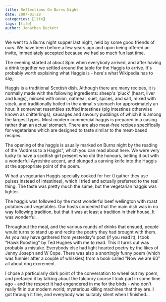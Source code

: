 ```yaml
---
title: Reflections On Burns Night
date: 2007-01-28
categories: [life]
tags: [life]
author: Jonathan Beckett
---
```


We went to a Burns night supper last night, held by some good friends of ours. We have been before a few years ago and upon being offered an invite, immediately accepted because we had so much fun last time.

The evening started at about 8pm when everybody arrived, and after having a drink together we settled around the table for the Haggis to arrive. It's probably worth explaining what Haggis is - here's what Wikipedia has to say;

Haggis is a traditional Scottish dish. Although there are many recipes, it is normally made with the following ingredients: sheep's 'pluck' (heart, liver and lungs), minced with onion, oatmeal, suet, spices, and salt, mixed with stock, and traditionally boiled in the animal's stomach for approximately an hour. It somewhat resembles stuffed intestines (pig intestines otherwise known as chitterlings), sausages and savoury puddings of which it is among the largest types. Most modern commercial haggis is prepared in a casing rather than an actual stomach. There are also meat-free recipes specifically for vegetarians which are designed to taste similar to the meat-based recipes.

The opening of the haggis is usually marked on Burns night by the reading of the "Address to a Haggis", which you can read about here. We were very lucky to have a scottish girl present who did the honours, belting it out with a wonderful Ayreshire accent, and plunged a carving knife into the Haggis at the appropriate point of the poem.

W had a vegetarian Haggis specially cooked for her (I gather they use pulses instead of intestines), which I tried and actually preferred to the real thing. The taste was pretty much the same, but the vegetarian haggis was lighter.

The haggis was followed by the most wonderful beef wellington with roast potatoes and vegetables. Our hosts conceded that the main dish was in no way following tradition, but that it was at least a tradition in their house. It was wonderful.

Throughout the meal, and the various rounds of drinks that ensued, people would turns to stand up and recite the poetry they had brought with them. As you may have gathered from yesterday's post (if you read it), I took "Hawk Roosting" by Ted Hughes with me to read. This it turns out was probably a mistake. Everybody else had light hearted poetry by the likes of Jenny Joseph and W Cope. There was also a snortingly funny poem (which was funnier after a couple of whiskies) from a book called "Now we are 60" all about dog excrement.

I chose a particularly dark point of the conversation to wheel out my poem, and prefaced it by talking about the falconry course I took part in some time ago - and the respect it had engendered in me for the birds - who don't really fit in our modern world; mysterious killing machines that they are. I got through it fine, and everybody was suitably silent when I finished...